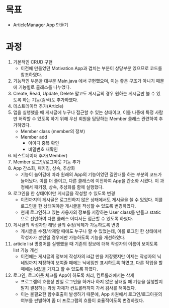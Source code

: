 # 목표
- ArticleManager App 만들기

# 과정
1. 기본적인 CRUD 구현
   - 이전에 만들었던 Motivation App과 겹치는 부분이 상당부분 있으므로 코드를 참조하였다.
2. 기능적인 부분을 대부분 Main.java 에서 구현했으며, 이는 좋은 구조가 아니기 때문에 기능별로 클래스를 나누었다.
3. Create, Read, Update, Delete 말고도 게시글의 경우 원하는 게시글만 볼 수 있도록 하는 기능(검색)도 추가하였다.
4. 테스트데이터 추가(Article)
5. 앱을 실행했을 때 게시글에 누구나 접근할 수 있는 상태이고, 이를 나중에 특정 사람만 허락할 수 있도록 하기 위해 우선 회원을 담당하는 Member 클래스 관련하여 추가하였다.
   - Member class (member의 정보)
   - Member add
     - 아이디 중복 확인
     - 비밀번호 재확인
6. 테스트데이터 추가(Member)
7. Member 로그인/로그아웃 기능 추가
8. App 간소화, 패키징, 상속, 추상화
   - 기능이 늘어감에 따라 원래의 App의 기능이었던 길안내를 하는 부분의 코드가 늘어났다. 이를 더 줄이고, 다른 클래스에 이전하여 App을 간소화 시켰다. 이 과정에서 패키징, 상속, 추상화를 함께 실행했다.
9. 로그인을 한 상태여야만 게시글을 작성할 수 있도록 변경
   - 이전까지의 게시글은 로그인하지 않은 상태에서도 게시글을 쓸 수 있었다. 이를 로그인을 한 상태여야만 게시글을 작성할 수 있도록 변경하였다.
   - 현재 로그인하고 있는 사용자의 정보를 저장하는 User class를 만들고 static으로 선언하여 다른 클래스 어디서든 접근할 수 있도록 하였다.
10. 게시글의 작성자만 해당 글의 수정/삭제가 가능하도록 변경
    - 게시글을 수정/삭제할 때에도 누구나 할 수 있었는데, 이를 로그인 한 상태에서 작성자가 본인일 경우에만 가능하도록 기능을 개선하였다. 
11. article list 명령어를 실행했을 때 기존의 정보에 더해 작성자의 이름이 보이도록 list 기능 개선
    - 이전에는 게시글의 정보에 작성자의 id값 만을 저장했지만 이제는 작성자의 닉네임까지 저장하여 보여줄 때에는 닉네임만 표시하도록 하였고, 다른 작업을 할 때에는 id값을 가지고 할 수 있도록 하였다. 
12. 로그인, 로그아웃 체크를 App이 하도록 처리, 컨트롤러에서는 삭제
    - 프로그램의 흐름상 만일 로그인을 하거나 하지 않은 상태일 때 기능을 실행할지 말지 결정하는 과정 자체가 컨트롤러까지 가서 검사를 해야했다.
    - 이는 불필요한 함수호출이 발생하기 때문에, App 차원에서 로그인/로그아웃의 여부를 판별하여 좀 더 프로그램의 흐름이 효율적이도록 변경하였다.   